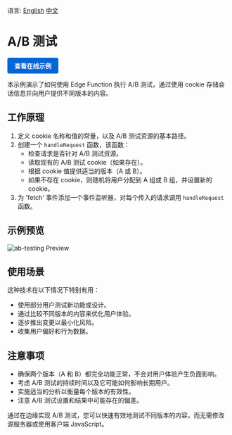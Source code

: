 <div align="left">
  语言:
  <a title="英文" href="README.md">English</a>
  <a title="中文" href="README.zh-CN.md">中文</a>
</div>

# A/B 测试 

<a href="https://edgeone.ai/developer/examples/hub-performingana-btest" style="display: inline-block; background-color: #0366d6; color: white; padding: 8px 16px; text-decoration: none; border-radius: 4px; font-weight: bold;">查看在线示例</a>

本示例演示了如何使用 Edge Function 执行 A/B 测试，通过使用 cookie 存储会话信息并向用户提供不同版本的内容。

## 工作原理

1. 定义 cookie 名称和值的常量，以及 A/B 测试资源的基本路径。
2. 创建一个 `handleRequest` 函数，该函数：
   - 检查请求是否针对 A/B 测试资源。
   - 读取现有的 A/B 测试 cookie（如果存在）。
   - 根据 cookie 值提供适当的版本（A 或 B）。
   - 如果不存在 cookie，则随机将用户分配到 A 组或 B 组，并设置新的 cookie。
3. 为 'fetch' 事件添加一个事件监听器，对每个传入的请求调用 `handleRequest` 函数。

## 示例预览

![ab-testing Preview](../assets/images/ab-testing.png)

## 使用场景

这种技术在以下情况下特别有用：

- 使用部分用户测试新功能或设计。
- 通过比较不同版本的内容来优化用户体验。
- 逐步推出变更以最小化风险。
- 收集用户偏好和行为数据。

## 注意事项

- 确保两个版本（A 和 B）都完全功能正常，不会对用户体验产生负面影响。
- 考虑 A/B 测试的持续时间以及它可能如何影响长期用户。
- 实施适当的分析以衡量每个版本的有效性。
- 注意 A/B 测试设置和结果中可能存在的偏差。

通过在边缘实现 A/B 测试，您可以快速有效地测试不同版本的内容，而无需修改源服务器或使用客户端 JavaScript。